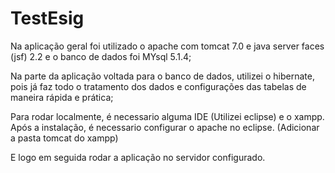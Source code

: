 # TestEsig

Na aplicação geral foi utilizado o apache com tomcat 7.0 e java server faces (jsf)  2.2 e o banco de dados foi MYsql 5.1.4;

Na parte da aplicação voltada para o banco de dados, utilizei o hibernate, pois já faz todo o tratamento dos dados e 
configurações das tabelas de maneira rápida e prática;

Para rodar localmente, é necessario alguma IDE (Utilizei eclipse) e o xampp.
Após a instalação, é necessario configurar o apache no eclipse. (Adicionar a pasta tomcat do xampp)

E logo em seguida rodar a aplicação no servidor configurado.
